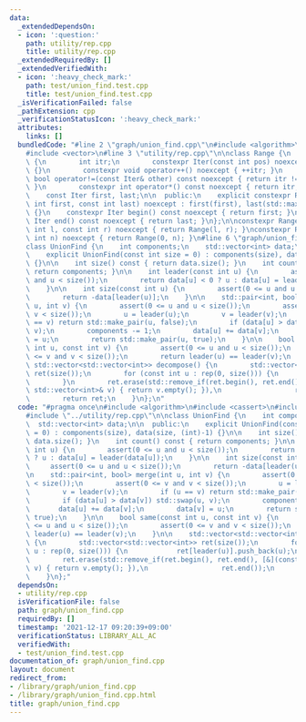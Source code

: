 ```yaml
---
data:
  _extendedDependsOn:
  - icon: ':question:'
    path: utility/rep.cpp
    title: utility/rep.cpp
  _extendedRequiredBy: []
  _extendedVerifiedWith:
  - icon: ':heavy_check_mark:'
    path: test/union_find.test.cpp
    title: test/union_find.test.cpp
  _isVerificationFailed: false
  _pathExtension: cpp
  _verificationStatusIcon: ':heavy_check_mark:'
  attributes:
    links: []
  bundledCode: "#line 2 \"graph/union_find.cpp\"\n#include <algorithm>\n#include <cassert>\n\
    #include <vector>\n#line 3 \"utility/rep.cpp\"\n\nclass Range {\n    struct Iter\
    \ {\n        int itr;\n        constexpr Iter(const int pos) noexcept : itr(pos)\
    \ {}\n        constexpr void operator++() noexcept { ++itr; }\n        constexpr\
    \ bool operator!=(const Iter& other) const noexcept { return itr != other.itr;\
    \ }\n        constexpr int operator*() const noexcept { return itr; }\n    };\n\
    \    const Iter first, last;\n\n  public:\n    explicit constexpr Range(const\
    \ int first, const int last) noexcept : first(first), last(std::max(first, last))\
    \ {}\n    constexpr Iter begin() const noexcept { return first; }\n    constexpr\
    \ Iter end() const noexcept { return last; }\n};\n\nconstexpr Range rep(const\
    \ int l, const int r) noexcept { return Range(l, r); }\nconstexpr Range rep(const\
    \ int n) noexcept { return Range(0, n); }\n#line 6 \"graph/union_find.cpp\"\n\n\
    class UnionFind {\n    int components;\n    std::vector<int> data;\n\n  public:\n\
    \    explicit UnionFind(const int size = 0) : components(size), data(size, (int)-1)\
    \ {}\n\n    int size() const { return data.size(); }\n    int count() const {\
    \ return components; }\n\n    int leader(const int u) {\n        assert(0 <= u\
    \ and u < size());\n        return data[u] < 0 ? u : data[u] = leader(data[u]);\n\
    \    }\n\n    int size(const int u) {\n        assert(0 <= u and u < size());\n\
    \        return -data[leader(u)];\n    }\n\n    std::pair<int, bool> merge(int\
    \ u, int v) {\n        assert(0 <= u and u < size());\n        assert(0 <= v and\
    \ v < size());\n        u = leader(u);\n        v = leader(v);\n        if (u\
    \ == v) return std::make_pair(u, false);\n        if (data[u] > data[v]) std::swap(u,\
    \ v);\n        components -= 1;\n        data[u] += data[v];\n        data[v]\
    \ = u;\n        return std::make_pair(u, true);\n    }\n\n    bool same(const\
    \ int u, const int v) {\n        assert(0 <= u and u < size());\n        assert(0\
    \ <= v and v < size());\n        return leader(u) == leader(v);\n    }\n\n   \
    \ std::vector<std::vector<int>> decompose() {\n        std::vector<std::vector<int>>\
    \ ret(size());\n        for (const int u : rep(0, size())) {\n            ret[leader(u)].push_back(u);\n\
    \        }\n        ret.erase(std::remove_if(ret.begin(), ret.end(), [&](const\
    \ std::vector<int>& v) { return v.empty(); }),\n                  ret.end());\n\
    \        return ret;\n    }\n};\n"
  code: "#pragma once\n#include <algorithm>\n#include <cassert>\n#include <vector>\n\
    #include \"../utility/rep.cpp\"\n\nclass UnionFind {\n    int components;\n  \
    \  std::vector<int> data;\n\n  public:\n    explicit UnionFind(const int size\
    \ = 0) : components(size), data(size, (int)-1) {}\n\n    int size() const { return\
    \ data.size(); }\n    int count() const { return components; }\n\n    int leader(const\
    \ int u) {\n        assert(0 <= u and u < size());\n        return data[u] < 0\
    \ ? u : data[u] = leader(data[u]);\n    }\n\n    int size(const int u) {\n   \
    \     assert(0 <= u and u < size());\n        return -data[leader(u)];\n    }\n\
    \n    std::pair<int, bool> merge(int u, int v) {\n        assert(0 <= u and u\
    \ < size());\n        assert(0 <= v and v < size());\n        u = leader(u);\n\
    \        v = leader(v);\n        if (u == v) return std::make_pair(u, false);\n\
    \        if (data[u] > data[v]) std::swap(u, v);\n        components -= 1;\n \
    \       data[u] += data[v];\n        data[v] = u;\n        return std::make_pair(u,\
    \ true);\n    }\n\n    bool same(const int u, const int v) {\n        assert(0\
    \ <= u and u < size());\n        assert(0 <= v and v < size());\n        return\
    \ leader(u) == leader(v);\n    }\n\n    std::vector<std::vector<int>> decompose()\
    \ {\n        std::vector<std::vector<int>> ret(size());\n        for (const int\
    \ u : rep(0, size())) {\n            ret[leader(u)].push_back(u);\n        }\n\
    \        ret.erase(std::remove_if(ret.begin(), ret.end(), [&](const std::vector<int>&\
    \ v) { return v.empty(); }),\n                  ret.end());\n        return ret;\n\
    \    }\n};"
  dependsOn:
  - utility/rep.cpp
  isVerificationFile: false
  path: graph/union_find.cpp
  requiredBy: []
  timestamp: '2021-12-17 09:20:39+09:00'
  verificationStatus: LIBRARY_ALL_AC
  verifiedWith:
  - test/union_find.test.cpp
documentation_of: graph/union_find.cpp
layout: document
redirect_from:
- /library/graph/union_find.cpp
- /library/graph/union_find.cpp.html
title: graph/union_find.cpp
---
```


